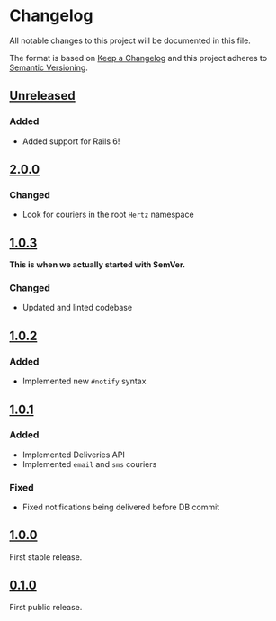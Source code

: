 # Changelog

All notable changes to this project will be documented in this file.

The format is based on [Keep a Changelog](http://keepachangelog.com/en/1.0.0/) and this project
adheres to [Semantic Versioning](http://semver.org/spec/v2.0.0.html).

## [Unreleased]

### Added

- Added support for Rails 6!

## [2.0.0]

### Changed

- Look for couriers in the root `Hertz` namespace

## [1.0.3]

**This is when we actually started with SemVer.**

### Changed

- Updated and linted codebase

## [1.0.2]

### Added

- Implemented new `#notify` syntax

## [1.0.1]

### Added

- Implemented Deliveries API
- Implemented `email` and `sms` couriers

### Fixed

- Fixed notifications being delivered before DB commit

## [1.0.0]

First stable release.

## [0.1.0]

First public release.

[Unreleased]: https://github.com/aldesantis/hertz/compare/v2.0.0...HEAD
[2.0.0]: https://github.com/aldesantis/hertz/compare/v1.0.3...v2.0.0
[1.0.3]: https://github.com/aldesantis/hertz/compare/v1.0.2...v1.0.3
[1.0.2]: https://github.com/aldesantis/hertz/compare/v1.0.1...v1.0.2
[1.0.1]: https://github.com/aldesantis/hertz/compare/v1.0.0...v1.0.1
[1.0.0]: https://github.com/aldesantis/hertz/compare/v0.1.0...v1.0.0
[0.1.0]: https://github.com/aldesantis/hertz/tree/v0.1.0
